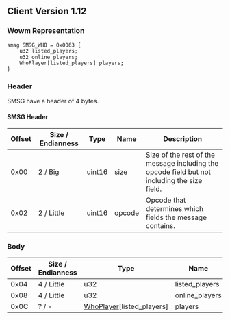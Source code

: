 ## Client Version 1.12

### Wowm Representation
```rust,ignore
smsg SMSG_WHO = 0x0063 {
    u32 listed_players;
    u32 online_players;
    WhoPlayer[listed_players] players;
}
```
### Header
SMSG have a header of 4 bytes.

#### SMSG Header
| Offset | Size / Endianness | Type   | Name   | Description |
| ------ | ----------------- | ------ | ------ | ----------- |
| 0x00   | 2 / Big           | uint16 | size   | Size of the rest of the message including the opcode field but not including the size field.|
| 0x02   | 2 / Little        | uint16 | opcode | Opcode that determines which fields the message contains.|
### Body
| Offset | Size / Endianness | Type | Name | Description | Comment |
| ------ | ----------------- | ---- | ---- | ----------- | ------- |
| 0x04 | 4 / Little | u32 | listed_players |  |  |
| 0x08 | 4 / Little | u32 | online_players |  |  |
| 0x0C | ? / - | [WhoPlayer](whoplayer.md)[listed_players] | players |  |  |
